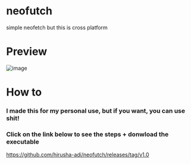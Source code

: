 # neofutch
simple neofetch but this is cross platform

# Preview 
![image](https://user-images.githubusercontent.com/36286877/130314337-f01263df-d0aa-4fdf-98b6-322af7c3ab5b.png)

# How to
### I made this for my personal use, but if you want, you can use shit!
### Click on the link below to see the steps + donwload the executable

https://github.com/hirusha-adi/neofutch/releases/tag/v1.0

